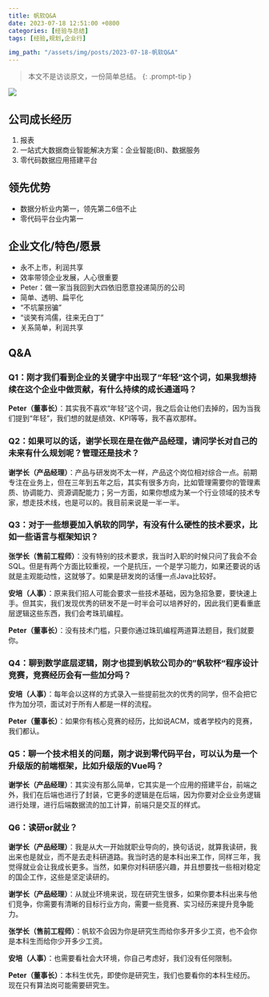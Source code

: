 ```yaml
---
title: 帆软Q&A
date: 2023-07-18 12:51:00 +0800
categories: [经验与总结]
tags: [经验,规划,企业行]

img_path: "/assets/img/posts/2023-07-18-帆软Q&A"
---
```


> 本文不是访谈原文，一份简单总结。
{: .prompt-tip }

![](together.jpg)

## 公司成长经历

1. 报表
2. 一站式大数据商业智能解决方案：企业智能(BI)、数据服务
3. 零代码数据应用搭建平台

## 领先优势

- 数据分析业内第一，领先第二6倍不止
- 零代码平台业内第一

## 企业文化/特色/愿景

- 永不上市，利润共享
- 效率带领企业发展，人心很重要
- Peter：做一家当我回到大四依旧愿意投递简历的公司
- 简单、透明、扁平化
- “不坑蒙拐骗”
- “谈笑有鸿儒，往来无白丁”
- 关系简单，利润共享

## Q&A

### Q1：刚才我们看到企业的关键字中出现了“年轻”这个词，如果我想持续在这个企业中做贡献，有什么持续的成长通道吗？

**Peter（董事长）**：其实我不喜欢“年轻”这个词，我之后会让他们去掉的，因为当我们提到“年轻”，我们想的就是绩效、KPI等等，我不喜欢那样。

### Q2：如果可以的话，谢学长现在是在做产品经理，请问学长对自己的未来有什么规划呢？管理还是技术？

**谢学长（产品经理）**：产品与研发岗不太一样，产品这个岗位相对综合一点。前期专注在业务上，但在三年到五年之后，其实有很多方向，比如管理需要你的管理素质、协调能力、资源调配能力；另一方面，如果你想成为某一个行业领域的技术专家，想走技术线，也是可以的。我目前来说是一半一半。

### Q3：对于一些想要加入帆软的同学，有没有什么硬性的技术要求，比如一些语言与框架知识？

**张学长（售前工程师）**：没有特别的技术要求，我当时入职的时候只问了我会不会SQL。但是有两个方面比较重视，一个是抗压，一个是学习能力，如果还要说的话就是主观能动性，这就够了。如果是研发岗的话懂一点Java比较好。

**安培（人事）**：原来我们招人可能会要求一些技术基础，因为急招急要，要快速上手。但其实，我们发现优秀的研发不是一时半会可以培养好的，因此我们更看重底层逻辑这些东西，我们会考珠玑编程。

**Peter（董事长）**：没有技术门槛，只要你通过珠玑编程两道算法题目，我们就要你。

### Q4：聊到数学底层逻辑，刚才也提到帆软公司办的”帆软杯“程序设计竞赛，竞赛经历会有一些加分吗？

**安培（人事）**：每年会以这样的方式录入一些提前批次的优秀的同学，但不会把它作为加分项，面试对于所有人都是一样的流程。

**Peter（董事长）**：如果你有核心竞赛的经历，比如说ACM，或者学校内的竞赛，我们都认。

### Q5：聊一个技术相关的问题，刚才说到零代码平台，可以认为是一个升级版的前端框架，比如升级版的Vue吗？

**谢学长（产品经理）**：其实没有那么简单，它其实是一个应用的搭建平台，前端之外，我们在后端也进行了封装，它更多的逻辑是在后端，因为你要对企业业务逻辑进行处理，进行后端数据流的加工计算，前端只是交互的样式。

### Q6：读研or就业？

**谢学长（产品经理）**：我是从大一开始就职业导向的，换句话说，就算我读研，我出来也是就业，而不是去走科研道路。我当时选的是本科出来工作，同样三年，我觉得就业会让我成长更多。当然，如果你对科研感兴趣，并且想要找一些相对稳定的国企工作，这些是坚定读研的。

**谢学长（产品经理）**：从就业环境来说，现在研究生很多，如果你要本科出来与他们竞争，你需要有清晰的目标行业方向，需要一些竞赛、实习经历来提升竞争能力。

**张学长（售前工程师）**：帆软不会因为你是研究生而给你多开多少工资，也不会你是本科生而给你少开多少工资。

**安培（人事）**：也需要看社会大环境，你自己考虑好，我们没有任何限制。

**Peter（董事长）**：本科生优先，即使你是研究生，我们也要看你的本科生经历。现在只有算法岗可能需要研究生。